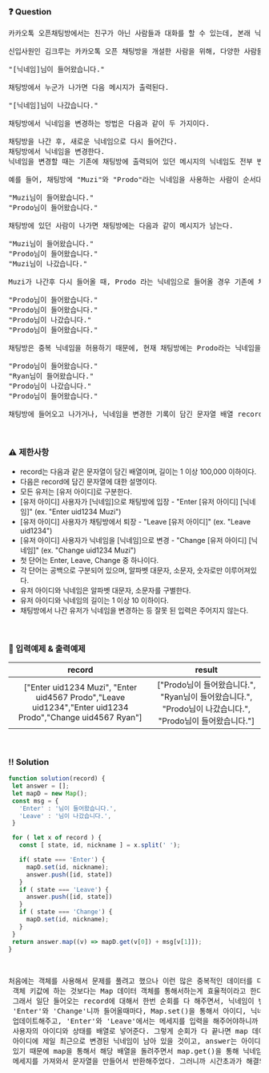  ### ❓ Question

 <pre>카카오톡 오픈채팅방에서는 친구가 아닌 사람들과 대화를 할 수 있는데, 본래 닉네임이 아닌 가상의 닉네임을 사용하여 채팅방에 들어갈 수 있다.

신입사원인 김크루는 카카오톡 오픈 채팅방을 개설한 사람을 위해, 다양한 사람들이 들어오고, 나가는 것을 지켜볼 수 있는 관리자창을 만들기로 했다. 채팅방에 누군가 들어오면 다음 메시지가 출력된다.

"[닉네임]님이 들어왔습니다."

채팅방에서 누군가 나가면 다음 메시지가 출력된다.

"[닉네임]님이 나갔습니다."

채팅방에서 닉네임을 변경하는 방법은 다음과 같이 두 가지이다.

채팅방을 나간 후, 새로운 닉네임으로 다시 들어간다.
채팅방에서 닉네임을 변경한다.
닉네임을 변경할 때는 기존에 채팅방에 출력되어 있던 메시지의 닉네임도 전부 변경된다.

예를 들어, 채팅방에 "Muzi"와 "Prodo"라는 닉네임을 사용하는 사람이 순서대로 들어오면 채팅방에는 다음과 같이 메시지가 출력된다.

"Muzi님이 들어왔습니다."
"Prodo님이 들어왔습니다."

채팅방에 있던 사람이 나가면 채팅방에는 다음과 같이 메시지가 남는다.

"Muzi님이 들어왔습니다."
"Prodo님이 들어왔습니다."
"Muzi님이 나갔습니다."

Muzi가 나간후 다시 들어올 때, Prodo 라는 닉네임으로 들어올 경우 기존에 채팅방에 남아있던 Muzi도 Prodo로 다음과 같이 변경된다.

"Prodo님이 들어왔습니다."
"Prodo님이 들어왔습니다."
"Prodo님이 나갔습니다."
"Prodo님이 들어왔습니다."

채팅방은 중복 닉네임을 허용하기 때문에, 현재 채팅방에는 Prodo라는 닉네임을 사용하는 사람이 두 명이 있다. 이제, 채팅방에 두 번째로 들어왔던 Prodo가 Ryan으로 닉네임을 변경하면 채팅방 메시지는 다음과 같이 변경된다.

"Prodo님이 들어왔습니다."
"Ryan님이 들어왔습니다."
"Prodo님이 나갔습니다."
"Prodo님이 들어왔습니다."

채팅방에 들어오고 나가거나, 닉네임을 변경한 기록이 담긴 문자열 배열 record가 매개변수로 주어질 때, 모든 기록이 처리된 후, 최종적으로 방을 개설한 사람이 보게 되는 메시지를 문자열 배열 형태로 return 하도록 solution 함수를 완성하라.</pre>
 
<br>

### ⚠️ 제한사항

<ul>
  <li>record는 다음과 같은 문자열이 담긴 배열이며, 길이는 1 이상 100,000 이하이다.</li>
  <li>다음은 record에 담긴 문자열에 대한 설명이다.</li>
  <li>모든 유저는 [유저 아이디]로 구분한다.</li>
  <li>[유저 아이디] 사용자가 [닉네임]으로 채팅방에 입장 - "Enter [유저 아이디] [닉네임]" (ex. "Enter uid1234 Muzi")</li>
  <li>[유저 아이디] 사용자가 채팅방에서 퇴장 - "Leave [유저 아이디]" (ex. "Leave uid1234")</li>
  <li>[유저 아이디] 사용자가 닉네임을 [닉네임]으로 변경 - "Change [유저 아이디] [닉네임]" (ex. "Change uid1234 Muzi")</li>
  <li>첫 단어는 Enter, Leave, Change 중 하나이다.</li>
  <li>각 단어는 공백으로 구분되어 있으며, 알파벳 대문자, 소문자, 숫자로만 이루어져있다.</li>
  <li>유저 아이디와 닉네임은 알파벳 대문자, 소문자를 구별한다.</li>
  <li>유저 아이디와 닉네임의 길이는 1 이상 10 이하이다.</li>
  <li>채팅방에서 나간 유저가 닉네임을 변경하는 등 잘못 된 입력은 주어지지 않는다.</li>
</ul>

<br>

### 🔢 입력예제 & 출력예제

|record|result|
|:-:|:-:|
|["Enter uid1234 Muzi", "Enter uid4567 Prodo","Leave uid1234","Enter uid1234 Prodo","Change uid4567 Ryan"]|["Prodo님이 들어왔습니다.", "Ryan님이 들어왔습니다.", "Prodo님이 나갔습니다.", "Prodo님이 들어왔습니다."]|

<br>

 ### ‼️ Solution

 ```javascript
function solution(record) {
  let answer = [];
  let mapD = new Map();
  const msg = {
    'Enter' : '님이 들어왔습니다.',
    'Leave' : '님이 나갔습니다.',
  }

  for ( let x of record ) {
    const [ state, id, nickname ] = x.split(' ');

    if( state === 'Enter') {
      mapD.set(id, nickname);
      answer.push([id, state])
    } 
    if ( state === 'Leave') {
      answer.push([id, state])
    }
    if ( state === 'Change') {
      mapD.set(id, nickname);
    }
  }
  return answer.map((v) => mapD.get(v[0]) + msg[v[1]]);
}
 ```
<br>



 <pre>처음에는 객체를 사용해서 문제를 풀려고 했으나 이런 많은 중복적인 데이터를 다룰때는
 객체 키값에 하는 것보다는 Map 데이터 객체를 통해서하는게 효율적이라고 한다. 
 그래서 일단 들어오는 record에 대해서 한번 순회를 다 해주면서, 닉네임이 변경되는 경우는
 'Enter'와 'Change'니까 들어올때마다, Map.set()을 통해서 아이디, 닉네임 페어로 값을
 업데이트해주고, 'Enter'와 'Leave'에서는 메세지를 입력을 해주어야하니까 answer에 배열로
 사용자의 아이디와 상태를 배열로 넣어준다. 그렇게 순회가 다 끝나면 map 데이터 객체에는 해당되는
 아이디에 제일 최근으로 변경된 닉네임이 남아 있을 것이고, answer는 아이디와 상태가 배열로 들어가
 있기 때문에 map을 통해서 해당 배열을 돌려주면서 map.get()을 통해 닉네임과 상태변화에 맞는 
 메세지를 가져와서 문자열을 만들어서 반환해주었다. 그러니까 시간초과가 해결되었다. 
 </pre>
